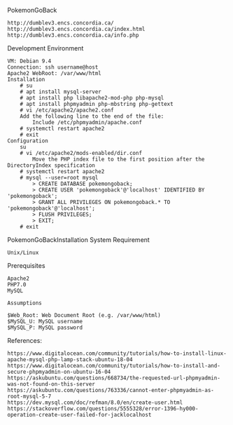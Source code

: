 PokemonGoBack

    http://dumblev3.encs.concordia.ca/
    http://dumblev3.encs.concordia.ca/index.html
    http://dumblev3.encs.concordia.ca/info.php


Development Environment

    VM: Debian 9.4
    Connection: ssh username@host
    Apache2 WebRoot: /var/www/html
    Installation
        # su
        # apt install mysql-server
        # apt install php libapache2-mod-php php-mysql
        # apt install phpmyadmin php-mbstring php-gettext
        # vi /etc/apache2/apache2.conf
        Add the following line to the end of the file:
            Include /etc/phpmyadmin/apache.conf
        # systemctl restart apache2
        # exit
    Configuration
        su
        # vi /etc/apache2/mods-enabled/dir.conf
            Move the PHP index file to the first position after the DirectoryIndex specification
        # systemctl restart apache2
        # mysql --user=root mysql
            > CREATE DATABASE pokemongoback;
            > CREATE USER 'pokemongoback'@'localhost' IDENTIFIED BY 'pokemongoback';
            > GRANT ALL PRIVILEGES ON pokemongoback.* TO 'pokemongoback'@'localhost';
            > FLUSH PRIVILEGES;
            > EXIT;
        # exit

PokemonGoBackInstallation
System Requirement

    Unix/Linux

Prerequisites

    Apache2
    PHP7.0
    MySQL

    Assumptions

    $Web_Root: Web Document Root (e.g. /var/www/html)
    $MySQL_U: MySQL username
    $MySQL_P: MySQL password

References:

    https://www.digitalocean.com/community/tutorials/how-to-install-linux-apache-mysql-php-lamp-stack-ubuntu-18-04
    https://www.digitalocean.com/community/tutorials/how-to-install-and-secure-phpmyadmin-on-ubuntu-16-04
    https://askubuntu.com/questions/668734/the-requested-url-phpmyadmin-was-not-found-on-this-server
    https://askubuntu.com/questions/763336/cannot-enter-phpmyadmin-as-root-mysql-5-7
    https://dev.mysql.com/doc/refman/8.0/en/create-user.html
    https://stackoverflow.com/questions/5555328/error-1396-hy000-operation-create-user-failed-for-jacklocalhost
